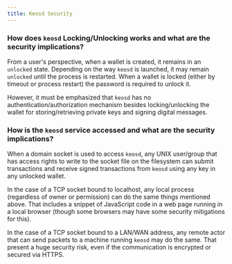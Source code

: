 ```yaml
---
title: Keosd Security
---
```


### How does `keosd` Locking/Unlocking works and what are the security implications?

From a user's perspective, when a wallet is created, it remains in an `unlocked` state. Depending on the way `keosd` is launched, it may remain `unlocked` until the process is restarted. When a wallet is locked (either by timeout or process restart) the password is required to unlock it.

However, it must be emphasized that `keosd` has no authentication/authorization mechanism besides locking/unlocking the wallet for storing/retrieving private keys and signing digital messages.

### How is the `keosd` service accessed and what are the security implications?

When a domain socket is used to access `keosd`, any UNIX user/group that has access rights to write to the socket file on the filesystem can submit transactions and receive signed transactions from `keosd` using any key in any unlocked wallet.

In the case of a TCP socket bound to localhost, any local process (regardless of owner or permission) can do the same things mentioned above. That includes a snippet of JavaScript code in a web page running in a local browser (though some browsers may have some security mitigations for this).

In the case of a TCP socket bound to a LAN/WAN address, any remote actor that can send packets to a machine running `keosd` may do the same. That present a huge security risk, even if the communication is encrypted or secured via HTTPS.
